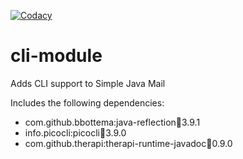 [![Codacy](https://img.shields.io/codacy/grade/5ee51f0990564a52a76fc7ccfb15c3a4.svg?style=flat)](https://www.codacy.com/app/simple-java-mail/cli-module)

# cli-module
Adds CLI support to Simple Java Mail

Includes the following dependencies:

* com.github.bbottema:java-reflection:jar:3.9.1
* info.picocli:picocli:jar:3.9.0
* com.github.therapi:therapi-runtime-javadoc:jar:0.9.0
